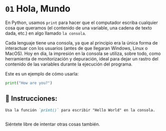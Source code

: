 # `01` Hola, Mundo

En Python, usamos `print` para hacer que el computador escriba cualquier cosa que queramos 
(el contenido de una variable, una cadena de texto dada, etc.)
en algo llamado `la consola`.

Cada lenguaje tiene una consola, ya que al principio era la única forma de interactuar con los usuarios (antes de que llegaran Windows, Linux o MacOS).
Hoy en día, la impresión en la consola se utiliza, sobre todo, como herramienta de monitorización y depuración, ideal para dejar un rastro del contenido de las variables durante la ejecución del programa.

Este es un ejemplo de cómo usarla:
```py
print("How are you?")
```

## 📝 Instrucciones:

```md
Usa la función `print()` para escribir "Hello World" en la consola. 
 
```
Siéntete libre de intentar otras cosas también.
